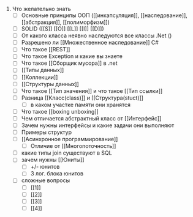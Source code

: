 1. Что желательно знать
	- [ ] Основные принципы ООП ([[инкапсуляция]], [[наследование]], [[абстракция]], [[полиморфизм]])
	- [ ] SOLID ([[S]] [[O]] [[L]] [[I]] [[D]])
	- [ ] От какого класса неявно наследуются все классы .Net ()
	- [ ] Разрешено ли [[Множественное наследование]] C#
	- [ ] Что такое [[REST]]
	- [ ] Что такое Exception и какие вы знаете
	- [ ] Что такое [[Cборщик мусора]] в .net
	- [ ] [[Типы данных]]
	- [ ] [[Коллекции]]
	- [ ] [[Структуры данных]]
	- [ ] Что такое [[Тип значения]] и что такое [[Тип ссылки]] 
	- [ ] Разница [[Класс(class)]] и [[Структура(stuct)]]
		- [ ] в каком участке памяти они хранятся
	- [ ] Что такое [[boxing unboxing]]
	- [ ] Чем отличается абстрактный класс от [[Интерфейс]]
	- [ ] Зачем нужны интерфейсы и какие задачи они выполняют
	- [ ] Примеры структур
	- [ ] [[Асинхронное программирование]]
		- [ ] Отличие от [[Многопоточность]]
	- [ ] какие типы join существуют в SQL
	- [ ] зачем нужны [[Юниты]]
		- [ ] +/- юнитов
		- [ ] 3 лог. блока юнитов
	- [ ] сложные вопросы
		- [ ] [[1]]
		- [ ] [[2]]
		- [ ] [[3]]
		- [ ] [[4]]
